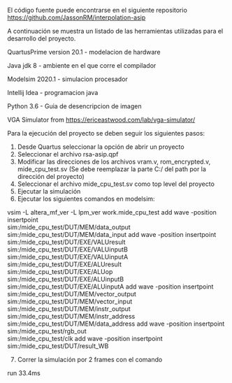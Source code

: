 El código fuente puede encontrarse en el siguiente repositorio https://github.com/JassonRM/interpolation-asip

A continuación se muestra un listado de las herramientas utilizadas para el desarrollo del proyecto.

QuartusPrime version 20.1 - modelacion de hardware

Java jdk 8 - ambiente en el que corre el compilador

Modelsim 2020.1 - simulacion procesador

Intellij Idea - programacion java

Python 3.6 - Guia de desencripcion de imagen

VGA Simulator from https://ericeastwood.com/lab/vga-simulator/

Para la ejecución del proyecto se deben seguir los siguientes pasos:
1. Desde Quartus seleccionar la opción de abrir un proyecto
2. Seleccionar el archivo rsa-asip.qpf
3. Modificar las direcciones de los archivos vram.v, rom_encrypted.v, mide_cpu_test.sv
(Se debe reemplazar la parte C:/ del path por la dirección del proyecto)
4. Seleccionar el archivo mide_cpu_test.sv como top level del proyecto
5. Ejecutar la simulación
6. Ejecutar los siguientes comandos en modelsim:

vsim -L altera_mf_ver -L lpm_ver  work.mide_cpu_test
add wave -position insertpoint  \
sim:/mide_cpu_test/DUT/MEM/data_output \
sim:/mide_cpu_test/DUT/MEM/data_input
add wave -position insertpoint  \
sim:/mide_cpu_test/DUT/EXE/VALUresult \
sim:/mide_cpu_test/DUT/EXE/VALUinputB \
sim:/mide_cpu_test/DUT/EXE/VALUinputA \
sim:/mide_cpu_test/DUT/EXE/ALUresult \
sim:/mide_cpu_test/DUT/EXE/ALUop \
sim:/mide_cpu_test/DUT/EXE/ALUinputB \
sim:/mide_cpu_test/DUT/EXE/ALUinputA
add wave -position insertpoint  \
sim:/mide_cpu_test/DUT/MEM/vector_output \
sim:/mide_cpu_test/DUT/MEM/vector_input \
sim:/mide_cpu_test/DUT/MEM/instr_output \
sim:/mide_cpu_test/DUT/MEM/instr_address \
sim:/mide_cpu_test/DUT/MEM/data_address
add wave -position insertpoint  \
sim:/mide_cpu_test/rgb_out \
sim:/mide_cpu_test/clk
add wave -position insertpoint  \
sim:/mide_cpu_test/DUT/result_WB

7. Correr la simulación por 2 frames con el comando

run 33.4ms
